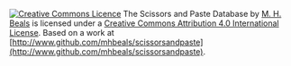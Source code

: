 [![Creative Commons Licence](https://i.creativecommons.org/l/by/4.0/80x15.png)](http://creativecommons.org/licenses/by/4.0/)  <span xmlns:dct="http://purl.org/dc/terms/" href="http://purl.org/dc/dcmitype/Dataset" property="dct:title" rel="dct:type">The Scissors and Paste Database</span> by [M. H. Beals](http://www.scissorsandpaste.net) is licensed under a [Creative Commons Attribution 4.0 International License](http://creativecommons.org/licenses/by/4.0/).  Based on a work at [http://www.github.com/mhbeals/scissorsandpaste](http://www.github.com/mhbeals/scissorsandpaste).
